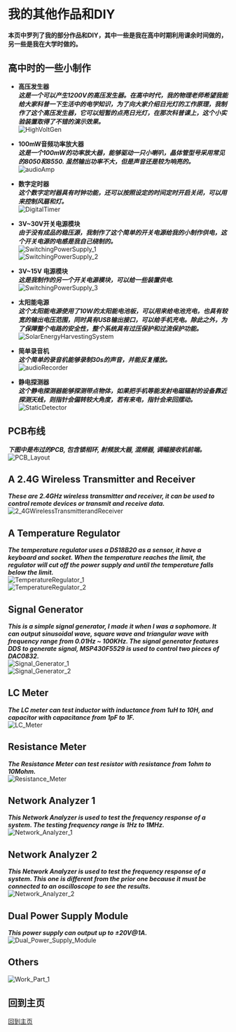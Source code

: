# 我的其他作品和DIY   
**本页中罗列了我的部分作品和DIY，其中一些是我在高中时期利用课余时间做的，另一些是我在大学时做的。**   

## 高中时的一些小制作

+ **高压发生器**   
***这是一个可以产生1200V的高压发生器。在高中时代，我的物理老师希望我能给大家科普一下生活中的电学知识，为了向大家介绍日光灯的工作原理，我制作了这个高压发生器，它可以短暂的点亮日光灯，在那次科普课上，这个小实验装置取得了不错的演示效果。***   
![HighVoltGen](img/HighVoltGen.jpg)   

+ **100mW音频功率放大器**   
***这是一个100mW的功率放大器，能够驱动一只小喇叭，晶体管型号采用常见的8050和8550. 虽然输出功率不大，但是声音还是较为响亮的。***   
![audioAmp](img/audioAmp.jpg)   

+ **数字定时器**   
***这个数字定时器具有时钟功能，还可以按照设定的时间定时开启关闭，可以用来控制风扇和灯。***   
![DigitalTimer](img/DigitalTimer.jpg)   

+ **3V~30V开关电源模块**   
***由于没有成品的稳压源，我制作了这个简单的开关电源给我的小制作供电，这个开关电源的电感是我自己绕制的。***   
![SwitchingPowerSupply_1](img/SwitchingPowerSupply_1.jpg)   
![SwitchingPowerSupply_2](img/SwitchingPowerSupply_2.jpg)   

+ **3V~15V 电源模块**   
***这是我制作的另一个开关电源模块，可以给一些装置供电.***   
![SwitchingPowerSupply_3](img/SwitchingPowerSupply_3.jpg)   

+ **太阳能电源**   
***这个太阳能电源使用了10W的太阳能电池板，可以用来给电池充电，也具有较宽的输出电压范围，同时具有USB输出接口，可以给手机充电。除此之外，为了保障整个电路的安全性，整个系统具有过压保护和过流保护功能。***   
![SolarEnergyHarvestingSystem](img/SolarEnergyHarvestingSystem.jpg)   

+ **简单录音机**   
***这个简单的录音机能够录制30s的声音，并能反复播放。***   
![audioRecorder](img/audioRecorder.jpg)   

+ **静电探测器**   
***这个静电探测器能够探测带点物体，如果把手机等能发射电磁辐射的设备靠近探测天线，则指针会偏转较大角度，若有来电，指针会来回摆动。***   
![StaticDetector](img/StaticDetector.jpg)   



## PCB布线    
***下图中是布过的PCB, 包含锁相环, 射频放大器, 混频器, 调幅接收机前端。***   
![PCB_Layout](img/PCBs.jpg)   

## A 2.4G Wireless Transmitter and Receiver
***These are 2.4GHz wireless transmitter and receiver, it can be used to control remote devices or transmit and receive data.***
![2_4GWirelessTransmitterandReceiver](img/2_4GWirelessTransmitterandReceiver.jpg)   

## A Temperature Regulator
***The temperature regulator uses a DS18B20 as a sensor, it have a keyboard and socket. When the temperature reaches the limit, the regulator will cut off the power supply and until the temperature falls below the limit.***   
![TemperatureRegulator_1](img/TemperatureRegulator_1.jpg)  
![TemperatureRegulator_2](img/TemperatureRegulator_2.jpg)  

## Signal Generator   
***This is a simple signal generator, I made it when I was a sophomore. It can output sinusoidal wave, square wave and triangular wave with frequency range from 0.01Hz ~ 100KHz. The signal generator features DDS to generate signal, MSP430F5529 is used to control two pieces of DAC0832.***   
![Signal_Generator_1](img/signal_generator_1.jpg)  
![Signal_Generator_2](img/signal_generator_2.jpg)  

## LC Meter   
***The LC meter can test inductor with inductance from 1uH to 10H, and capacitor with capacitance from 1pF to 1F.***   
![LC_Meter](img/LC_Meter.jpg)     

## Resistance Meter  
***The Resistance Meter can test resistor with resistance from 1ohm to 10Mohm.***   
![Resistance_Meter](img/Resistance_Meter.jpg)     

## Network Analyzer 1  
***This Network Analyzer is used to test the frequency response of a system. The testing frequency range is 1Hz to 1MHz.***   
![Network_Analyzer_1](img/Network_Analyzer_1.jpg)    

## Network Analyzer 2  
***This Network Analyzer is used to test the frequency response of a system. This one is different from the prior one because it must be connected to an oscilloscope to see the results.***   
![Network_Analyzer_2](img/Network_Analyzer_2.jpg)   

## Dual Power Supply Module   
***This power supply can output up to ±20V@1A.***   
![Dual_Power_Supply_Module](img/Dual_Power_Supply_Module.jpg)     

## Others   
![Work_Part_1](img/work_part1.jpg)  

## 回到主页
[回到主页](https://yannanzhang512.github.io/YannanZhang/pages/index_cn.html)
